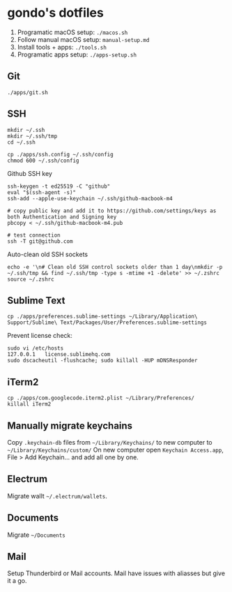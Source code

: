 # gondo's dotfiles

1. Programatic macOS setup: `./macos.sh`
2. Follow manual macOS setup: `manual-setup.md`
3. Install tools + apps: `./tools.sh`
4. Programatic apps setup: `./apps-setup.sh`


## Git
`./apps/git.sh`


## SSH
```
mkdir ~/.ssh
mkdir ~/.ssh/tmp
cd ~/.ssh

cp ./apps/ssh.config ~/.ssh/config
chmod 600 ~/.ssh/config
```

Github SSH key
```
ssh-keygen -t ed25519 -C "github"
eval "$(ssh-agent -s)"
ssh-add --apple-use-keychain ~/.ssh/github-macbook-m4

# copy public key and add it to https://github.com/settings/keys as both Authentication and Signing key
pbcopy < ~/.ssh/github-macbook-m4.pub

# test connection
ssh -T git@github.com
```

Auto-clean old SSH sockets
```
echo -e '\n# Clean old SSH control sockets older than 1 day\nmkdir -p ~/.ssh/tmp && find ~/.ssh/tmp -type s -mtime +1 -delete' >> ~/.zshrc
source ~/.zshrc
```


## Sublime Text
```
cp ./apps/preferences.sublime-settings ~/Library/Application\ Support/Sublime\ Text/Packages/User/Preferences.sublime-settings
```

Prevent license check:
```
sudo vi /etc/hosts
127.0.0.1   license.sublimehq.com
sudo dscacheutil -flushcache; sudo killall -HUP mDNSResponder
```


## iTerm2
```
cp ./apps/com.googlecode.iterm2.plist ~/Library/Preferences/
killall iTerm2
```


## Manually migrate keychains
Copy `.keychain-db` files from `~/Library/Keychains/` to new computer to `~/Library/Keychains/custom/`
On new computer open `Keychain Access.app`, File > Add Keychain... and add all one by one.


## Electrum
Migrate wallt `~/.electrum/wallets`.


## Documents
Migrate `~/Documents`


## Mail
Setup Thunderbird or Mail accounts.
Mail have issues with aliasses but give it a go.

